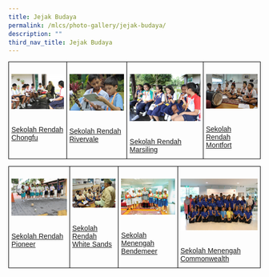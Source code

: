 ```yaml
---
title: Jejak Budaya
permalink: /mlcs/photo-gallery/jejak-budaya/
description: ""
third_nav_title: Jejak Budaya
---
```

<style type="text/css">
.tg  {border-collapse:collapse;border-spacing:0;}
.tg td{border-color:black;border-style:solid;border-width:1px;font-family:Arial, sans-serif;font-size:14px;
  overflow:hidden;padding:10px 5px;word-break:normal;}
.tg th{border-color:black;border-style:solid;border-width:1px;font-family:Arial, sans-serif;font-size:14px;
  font-weight:normal;overflow:hidden;padding:10px 5px;word-break:normal;}
.tg .tg-0lax{text-align:left;vertical-align:top}
</style>
<table class="tg">
<thead>
  <tr>
    <td class="tg-0lax"><p><a href="/mlcs/photo-gallery/jejak-budaya/sekolah-rendah-chongfu"><img src="/images/sekolah-rendah-chongfu-(12).jpeg" alt="Sekolah Rendah Chongfu"></a></p><br><a href="/mlcs/photo-gallery/jejak-budaya/sekolah-rendah-chongfu">
Sekolah Rendah Chongfu</a></td>
    <td class="tg-0lax"><p><a href="/mlcs/photo-gallery/jejak-budaya/sekolah-rendah-rivervale"><img src="/images/sekolah-rendah-rivervale-(1).jpeg" alt="Sekolah Rendah Rivervale"></a></p><br><a href="/mlcs/photo-gallery/jejak-budaya/sekolah-rendah-rivervale">Sekolah Rendah Rivervale</a></td>
    <td class="tg-0lax"><p><a href="/mlcs/photo-gallery/jejak-budaya/sekolah-rendah-marsiling"><img src="/images/sekolah-renah-marsiling-(1).jpeg" alt="Sekolah Rendah Marsiling"></a></p><br><a href="/mlcs/photo-gallery/jejak-budaya/sekolah-rendah-marsiling">Sekolah Rendah Marsiling</a></td>
    <td class="tg-0lax"><p><a href="/mlcs/photo-gallery/jejak-budaya/sekolah-rendah-montfort"><img src="/images/sekolah-rendah-montfort-(1).jpeg" alt="Sekolah Rendah Montfort"></a></p><br><a href="/mlcs/photo-gallery/jejak-budaya/sekolah-rendah-montfort">Sekolah Rendah Montfort</a></td>
			</tr>
</thead>
</table>

<style type="text/css">
.tg  {border-collapse:collapse;border-spacing:0;}
.tg td{border-color:black;border-style:solid;border-width:1px;font-family:Arial, sans-serif;font-size:14px;
  overflow:hidden;padding:10px 5px;word-break:normal;}
.tg th{border-color:black;border-style:solid;border-width:1px;font-family:Arial, sans-serif;font-size:14px;
  font-weight:normal;overflow:hidden;padding:10px 5px;word-break:normal;}
.tg .tg-0lax{text-align:left;vertical-align:top}
</style>
<table class="tg">
<thead>
  <tr>
    <td class="tg-0lax"><p><a href="/mlcs/photo-gallery/jejak-budaya/sekolah-rendah-pioneer" alt="Sekolah Rendah Pioneer"><img src="/images/sekolah-rendah-pioneer-(6).jpeg" alt="Sekolah Rendah Rivervale"></a></p><br><a href="/mlcs/photo-gallery/jejak-budaya/sekolah-rendah-pioneer">
Sekolah Rendah Pioneer</a></td>
    <td class="tg-0lax"><p><a href="/mlcs/photo-gallery/jejak-budaya/sekolah-rendah-white-sands"><img src="/images/sekolah-rendah-white-sands-(6).jpeg" alt="Sekolah Rendah White Sands"></a></p><br><a href="/mlcs/photo-gallery/jejak-budaya/sekolah-rendah-white-sands">Sekolah Rendah White Sands</a></td>
    <td class="tg-0lax"><p><a href="/mlcs/photo-gallery/jejak-budaya/sekolah-menengah-bendemeer"><img src="/images/sekolah-menengah-bendemeer-(10).jpeg" alt="Sekolah Menengah Bendemeer"></a></p><br><a href="/mlcs/photo-gallery/jejak-budaya/sekolah-menengah-bendemeer">Sekolah Menengah Bendemeer</a></td>
    <td class="tg-0lax"><p><a href="/mlcs/photo-gallery/jejak-budaya/sekolah-menengah-commonwealth"><img src="/images/sekolah-menengah-commonwealth-(2).jpeg" alt="Sekolah Menengah Commonwealth"></a></p><br><a href="/mlcs/photo-gallery/jejak-budaya/sekolah-menengah-commonwealth">Sekolah Menengah Commonwealth</a></td>
			</tr>
</thead>
</table>